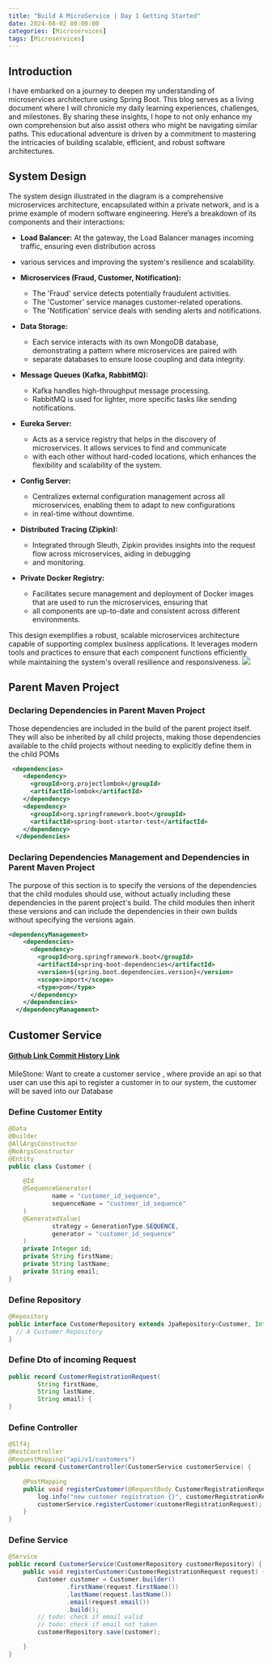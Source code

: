 ```yaml
---
title: "Build A MicroService | Day 1 Getting Started"
date: 2024-08-02 00:00:00
categories: [Microservices]
tags: [Microservices]
---
```


## Introduction

I have embarked on a journey to deepen my understanding of microservices architecture using 
Spring Boot. This blog serves as a living document where I will chronicle my daily learning 
experiences, challenges, and milestones. By sharing these insights, I hope to not only enhance 
my own comprehension but also assist others who might be navigating similar paths. This educational
adventure is driven by a commitment to mastering the intricacies of building scalable, 
efficient, and robust software architectures.


## System Design
The system design illustrated in the diagram is a comprehensive microservices architecture, encapsulated within a 
private network, and is a prime example of modern software engineering. Here’s a breakdown of its components and their 
interactions:

- **Load Balancer:** At the gateway, the Load Balancer manages incoming traffic, ensuring even distribution across 
- various services and improving the system's resilience and scalability.

- **Microservices (Fraud, Customer, Notification):**
  - The 'Fraud' service detects potentially fraudulent activities.
  - The 'Customer' service manages customer-related operations.
  - The 'Notification' service deals with sending alerts and notifications.

- **Data Storage:**
  - Each service interacts with its own MongoDB database, demonstrating a pattern where microservices are paired with 
  - separate databases to ensure loose coupling and data integrity.

- **Message Queues (Kafka, RabbitMQ):**
  - Kafka handles high-throughput message processing.
  - RabbitMQ is used for lighter, more specific tasks like sending notifications.

- **Eureka Server:**
  - Acts as a service registry that helps in the discovery of microservices. It allows services to find and communicate 
  - with each other without hard-coded locations, which enhances the flexibility and scalability of the system.

- **Config Server:**
  - Centralizes external configuration management across all microservices, enabling them to adapt to new configurations
  - in real-time without downtime.

- **Distributed Tracing (Zipkin):**
  - Integrated through Sleuth, Zipkin provides insights into the request flow across microservices, aiding in debugging 
  - and monitoring.

- **Private Docker Registry:**
  - Facilitates secure management and deployment of Docker images that are used to run the microservices, ensuring that 
  - all components are up-to-date and consistent across different environments.

This design exemplifies a robust, scalable microservices architecture capable of supporting complex business applications.
It leverages modern tools and practices to ensure that each component functions efficiently while maintaining the system's
overall resilience and responsiveness.
![](https://cdn.fs.teachablecdn.com/vy03BC0TiCQ9NcnC1agV)



## Parent Maven Project

### Declaring Dependencies in Parent Maven Project
Those dependencies are included in the build of the parent project itself. They will also be inherited by all child 
projects, making those dependencies available to the child projects without needing to explicitly define them in the 
child POMs
```xml
 <dependencies>
    <dependency>
      <groupId>org.projectlombok</groupId>
      <artifactId>lombok</artifactId>
    </dependency>
    <dependency>
      <groupId>org.springframework.boot</groupId>
      <artifactId>spring-boot-starter-test</artifactId>
    </dependency>
  </dependencies>
```

### Declaring Dependencies Management and Dependencies in Parent Maven Project
The purpose of this section is to specify the versions of the dependencies that the child modules should use, without 
actually including these dependencies in the parent project's build. The child modules then inherit these versions and 
can include the dependencies in their own builds without specifying the versions again.
```xml
<dependencyManagement>
    <dependencies>
      <dependency>
        <groupId>org.springframework.boot</groupId>
        <artifactId>spring-boot-dependencies</artifactId>
        <version>${spring.boot.dependencies.version}</version> 
        <scope>import</scope>
        <type>pom</type>
      </dependency>
    </dependencies>
  </dependencyManagement>
```

## Customer Service 
#### [Github Link Commit History Link](https://github.com/TLzzs/microservices/commit/84b01deef78aa655b9de4c8eb29deb622e95cb07)
MileStone: Want to create a customer service , where provide an api so that user can use this api to register a customer
in to our system, the customer will be saved into our Database 

### Define Customer Entity
```java
@Data
@Builder
@AllArgsConstructor
@NoArgsConstructor
@Entity
public class Customer {

    @Id
    @SequenceGenerator(
            name = "customer_id_sequence",
            sequenceName = "customer_id_sequence"
    )
    @GeneratedValue(
            strategy = GenerationType.SEQUENCE,
            generator = "customer_id_sequence"
    )
    private Integer id;
    private String firstName;
    private String lastName;
    private String email;
}
```
### Define Repository 
```java
@Repository
public interface CustomerRepository extends JpaRepository<Customer, Integer> {
  // A Customer Repository
}
```

### Define Dto of incoming Request
```java
public record CustomerRegistrationRequest(
        String firstName,
        String lastName,
        String email) {
}
```

### Define Controller
```java
@Slf4j
@RestController
@RequestMapping("api/v1/customers")
public record CustomerController(CustomerService customerService) {

    @PostMapping
    public void registerCustomer(@RequestBody CustomerRegistrationRequest customerRegistrationRequest) {
        log.info("new customer registration {}", customerRegistrationRequest);
        customerService.registerCustomer(customerRegistrationRequest);
    }
}
```

### Define Service
```java
@Service
public record CustomerService(CustomerRepository customerRepository) {
    public void registerCustomer(CustomerRegistrationRequest request) {
        Customer customer = Customer.builder()
                .firstName(request.firstName())
                .lastName(request.lastName())
                .email(request.email())
                .build();
        // todo: check if email valid
        // todo: check if email not taken
        customerRepository.save(customer);

    }
}
```
